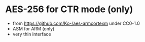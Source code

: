
# AES-256 for CTR mode (only)

- from <https://github.com/Ko-/aes-armcortexm> under CC0-1.0
- ASM for ARM (only)
- very thin interface

